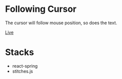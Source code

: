 # Following Cursor

The cursor will follow mouse position, so does the text.

[Live]()

# Stacks

- react-spring
- stitches.js
